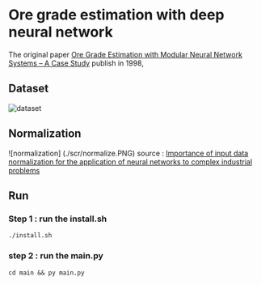 # Ore grade estimation with deep neural network

The original paper  [Ore Grade Estimation with Modular Neural
Network Systems – A Case Study](https://www.academia.edu/20216644/ore_grade_estimation_with_modular_neural_network_systems_a_case_study) publish in 1998,

## Dataset 

![dataset](./src/dataset.PNG)

## Normalization

![normalization] (./scr/normalize.PNG)
source : [Importance of input data normalization for the application of neural
networks to complex industrial
problems](https://ieeexplore.ieee.org/document/589532)

## Run 

### Step 1 : run the install.sh

```
./install.sh
```

### step 2 : run the main.py

```
cd main && py main.py
```





